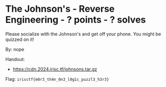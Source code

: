 # The Johnson's - Reverse Engineering - ? points - ? solves

Please socialize with the Johnson's and get off your phone. You might be quizzed on it!

By: nope

Handout:
- https://cdn.2024.irisc.tf/johnsons.tar.gz

Flag: `irisctf{m0r3_th4n_0n3_l0g1c_puzzl3_h3r3}`
